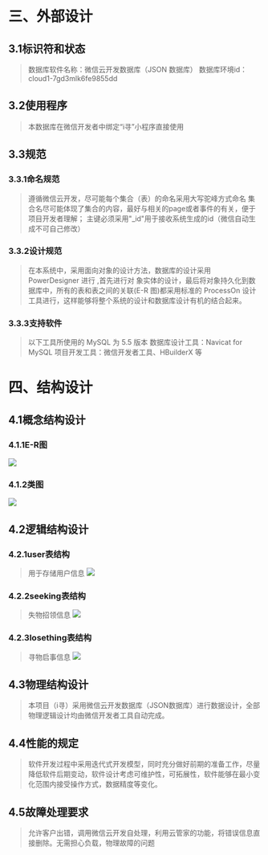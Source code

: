 # 三、外部设计
## 3.1标识符和状态
> 数据库软件名称：微信云开发数据库（JSON 数据库）
> 数据库环境id：cloud1-7gd3mlk6fe9855dd

## 3.2使用程序
> 本数据库在微信开发者中绑定“i寻”小程序直接使用

## 3.3规范
### 3.3.1命名规范
> 遵循微信云开发，尽可能每个集合（表）的命名采用大写驼峰方式命名
> 集合名尽可能体现了集合的内容，最好与相关的page或者事件的有关，便于项目开发者理解；
> 主键必须采用"_id"用于接收系统生成的id（微信自动生成不可自己修改）

### 3.3.2设计规范
> 在本系统中，采用面向对象的设计方法，数据库的设计采用 PowerDesigner 进行 ,首先进行对
象实体的设计，最后将对象持久化到数据库中，所有的表和表之间的关联(E-R 图)都采用标准的
ProcessOn 设计工具进行，这样能够将整个系统的设计和数据库设计有机的结合起来。

### 3.3.3支持软件
> 以下工具所使用的 MySQL 为 5.5 版本
数据库设计工具：Navicat for MySQL
项目开发工具：微信开发者工具、HBuilderX 等

# 四、结构设计
## 4.1概念结构设计
### 4.1.1E-R图
![](https://img2022.cnblogs.com/blog/2836063/202204/2836063-20220430215559921-1382549831.jpg)

### 4.1.2类图
![](https://img2022.cnblogs.com/blog/2836063/202204/2836063-20220430215700421-1919247303.png)


## 4.2逻辑结构设计
### 4.2.1user表结构
>用于存储用户信息
![](https://img2022.cnblogs.com/blog/2836063/202204/2836063-20220430215859931-1859841188.jpg)

### 4.2.2seeking表结构
>失物招领信息
![](https://img2022.cnblogs.com/blog/2836063/202204/2836063-20220430220034954-599646463.jpg)

### 4.2.3losething表结构
>寻物启事信息
![](https://img2022.cnblogs.com/blog/2836063/202204/2836063-20220430220111378-1734521872.jpg)

## 4.3物理结构设计
>本项目（i寻）采用微信云开发数据库（JSON数据库）进行数据设计，全部物理逻辑设计均由微信开发者工具自动完成。

## 4.4性能的规定
>软件开发过程中采用迭代式开发模型，同时充分做好前期的准备工作，尽量降低软件后期变动，软件设计考虑可维护性，可拓展性，软件能够在最小变化范围内接受操作方式，数据精度等变化。

## 4.5故障处理要求
>允许客户出错，调用微信云开发自处理，利用云管家的功能，将错误信息直接删除。无需担心负载，物理故障的问题
